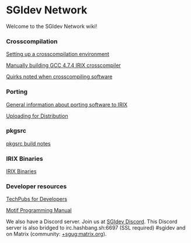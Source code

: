 # SGIdev Network
Welcome to the SGIdev Network wiki!

### Crosscompilation
[Setting up a crosscompilation environment](wiki/crosscompiling.html)

[Manually building GCC 4.7.4 IRIX crosscompiler](wiki/Manually_building_GCC_474_IRIX_crosscompiler.html)

[Quirks noted when crosscompiling software](wiki/Quirks_noted_when_crosscompiling_software.html)

### Porting

[General information about porting software to IRIX](wiki/General_information_about_porting_software_to_IRIX.html)

[Uploading for Distribution](wiki/uploading.html)

### pkgsrc
[pkgsrc build notes](wiki/pkgsrc_build_notes.html)

### IRIX Binaries

[IRIX Binaries](wiki/IRIX_Binaries.html)

### Developer resources
[TechPubs for Developers](https://techpubs.jurassic.nl/manuals/0650/developer/)

[Motif Programming Manual](https://www.oreilly.com/openbook/motif/vol6a/Vol6a_html/toc.html)

We also have a Discord server. Join us at [SGIdev Discord](https://discord.gg/skp987v). This Discord server is also bridged to irc.hashbang.sh:6697 (SSL required) #sgidev and on Matrix (community: [+sgug:matrix.org](https://riot.im/app/#/group/+sgug:matrix.org)).
